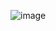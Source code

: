 ![image](https://github.com/Abiji-2020/Leetcode-2024/assets/145255212/9b04025f-4a84-40ae-9dca-488e9b14a5f3)
